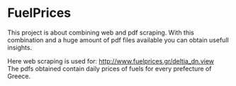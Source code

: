 # FuelPrices

This project is about combining web and pdf scraping. With this combination and a huge amount of pdf files available you can obtain usefull insights.

Here web scraping is used for: http://www.fuelprices.gr/deltia_dn.view \
The pdfs obtained contain daily prices of fuels for every prefecture of Greece.